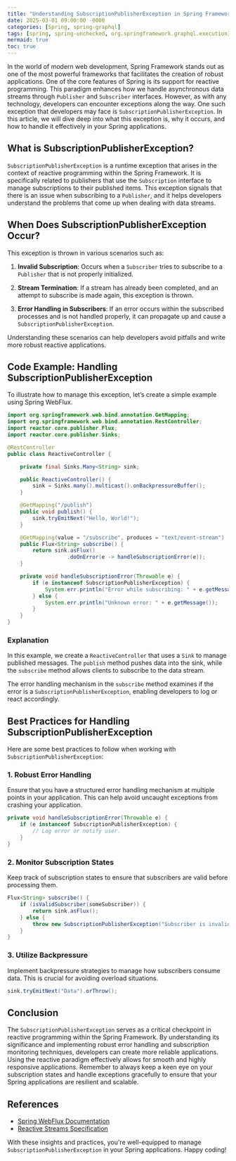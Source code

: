 ```yaml
---
title: "Understanding SubscriptionPublisherException in Spring Framework"
date: 2025-03-01 09:00:00 -0000
categories: [Spring, spring-graphql]
tags: [spring, spring-unchecked, org.springframework.graphql.execution]
mermaid: true
toc: true
---
```



In the world of modern web development, Spring Framework stands out as one of the most powerful frameworks that facilitates the creation of robust applications. One of the core features of Spring is its support for reactive programming. This paradigm enhances how we handle asynchronous data streams through `Publisher` and `Subscriber` interfaces. However, as with any technology, developers can encounter exceptions along the way. One such exception that developers may face is `SubscriptionPublisherException`. In this article, we will dive deep into what this exception is, why it occurs, and how to handle it effectively in your Spring applications.

## What is SubscriptionPublisherException?

`SubscriptionPublisherException` is a runtime exception that arises in the context of reactive programming within the Spring Framework. It is specifically related to publishers that use the `Subscription` interface to manage subscriptions to their published items. This exception signals that there is an issue when subscribing to a `Publisher`, and it helps developers understand the problems that come up when dealing with data streams.

## When Does SubscriptionPublisherException Occur?

This exception is thrown in various scenarios such as:

1. **Invalid Subscription**: Occurs when a `Subscriber` tries to subscribe to a `Publisher` that is not properly initialized.
  
2. **Stream Termination**: If a stream has already been completed, and an attempt to subscribe is made again, this exception is thrown.

3. **Error Handling in Subscribers**: If an error occurs within the subscribed processes and is not handled properly, it can propagate up and cause a `SubscriptionPublisherException`.

Understanding these scenarios can help developers avoid pitfalls and write more robust reactive applications.

## Code Example: Handling SubscriptionPublisherException

To illustrate how to manage this exception, let’s create a simple example using Spring WebFlux.

```java
import org.springframework.web.bind.annotation.GetMapping;
import org.springframework.web.bind.annotation.RestController;
import reactor.core.publisher.Flux;
import reactor.core.publisher.Sinks;

@RestController
public class ReactiveController {

    private final Sinks.Many<String> sink;

    public ReactiveController() {
        sink = Sinks.many().multicast().onBackpressureBuffer();
    }

    @GetMapping("/publish")
    public void publish() {
        sink.tryEmitNext("Hello, World!");
    }

    @GetMapping(value = "/subscribe", produces = "text/event-stream")
    public Flux<String> subscribe() {
        return sink.asFlux()
                   .doOnError(e -> handleSubscriptionError(e));
    }

    private void handleSubscriptionError(Throwable e) {
        if (e instanceof SubscriptionPublisherException) {
            System.err.println("Error while subscribing: " + e.getMessage());
        } else {
            System.err.println("Unknown error: " + e.getMessage());
        }
    }
}
```

### Explanation

In this example, we create a `ReactiveController` that uses a `Sink` to manage published messages. The `publish` method pushes data into the sink, while the `subscribe` method allows clients to subscribe to the data stream. 

The error handling mechanism in the `subscribe` method examines if the error is a `SubscriptionPublisherException`, enabling developers to log or react accordingly.

## Best Practices for Handling SubscriptionPublisherException

Here are some best practices to follow when working with `SubscriptionPublisherException`:

### 1. Robust Error Handling

Ensure that you have a structured error handling mechanism at multiple points in your application. This can help avoid uncaught exceptions from crashing your application.

```java
private void handleSubscriptionError(Throwable e) {
    if (e instanceof SubscriptionPublisherException) {
        // Log error or notify user.
    }
}
```

### 2. Monitor Subscription States

Keep track of subscription states to ensure that subscribers are valid before processing them.

```java
Flux<String> subscribe() {
    if (isValidSubscriber(someSubscriber)) {
        return sink.asFlux();
    } else {
        throw new SubscriptionPublisherException("Subscriber is invalid");
    }
}
```

### 3. Utilize Backpressure

Implement backpressure strategies to manage how subscribers consume data. This is crucial for avoiding overload situations.

```java
sink.tryEmitNext("Data").orThrow();
```

## Conclusion

The `SubscriptionPublisherException` serves as a critical checkpoint in reactive programming within the Spring Framework. By understanding its significance and implementing robust error handling and subscription monitoring techniques, developers can create more reliable applications. Using the reactive paradigm effectively allows for smooth and highly responsive applications. Remember to always keep a keen eye on your subscription states and handle exceptions gracefully to ensure that your Spring applications are resilient and scalable.

## References

- [Spring WebFlux Documentation](https://docs.spring.io/spring-framework/docs/current/reference/html/web-reactive.html)
- [Reactive Streams Specification](https://www.reactive-streams.org/)

With these insights and practices, you're well-equipped to manage `SubscriptionPublisherException` in your Spring applications. Happy coding!